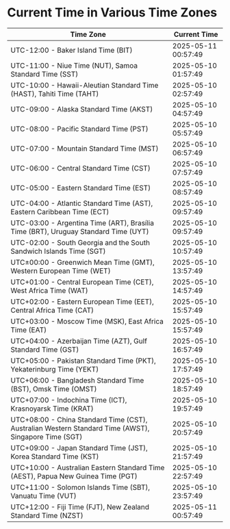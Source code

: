 # Current Time in Various Time Zones

| Time Zone | Current Time |
|-----------|--------------|
| UTC-12:00 - Baker Island Time (BIT) | 2025-05-11 00:57:49 |
| UTC-11:00 - Niue Time (NUT), Samoa Standard Time (SST) | 2025-05-10 01:57:49 |
| UTC-10:00 - Hawaii-Aleutian Standard Time (HAST), Tahiti Time (TAHT) | 2025-05-10 02:57:49 |
| UTC-09:00 - Alaska Standard Time (AKST) | 2025-05-10 04:57:49 |
| UTC-08:00 - Pacific Standard Time (PST) | 2025-05-10 05:57:49 |
| UTC-07:00 - Mountain Standard Time (MST) | 2025-05-10 06:57:49 |
| UTC-06:00 - Central Standard Time (CST) | 2025-05-10 07:57:49 |
| UTC-05:00 - Eastern Standard Time (EST) | 2025-05-10 08:57:49 |
| UTC-04:00 - Atlantic Standard Time (AST), Eastern Caribbean Time (ECT) | 2025-05-10 09:57:49 |
| UTC-03:00 - Argentina Time (ART), Brasília Time (BRT), Uruguay Standard Time (UYT) | 2025-05-10 09:57:49 |
| UTC-02:00 - South Georgia and the South Sandwich Islands Time (SGT) | 2025-05-10 10:57:49 |
| UTC±00:00 - Greenwich Mean Time (GMT), Western European Time (WET) | 2025-05-10 13:57:49 |
| UTC+01:00 - Central European Time (CET), West Africa Time (WAT) | 2025-05-10 14:57:49 |
| UTC+02:00 - Eastern European Time (EET), Central Africa Time (CAT) | 2025-05-10 15:57:49 |
| UTC+03:00 - Moscow Time (MSK), East Africa Time (EAT) | 2025-05-10 15:57:49 |
| UTC+04:00 - Azerbaijan Time (AZT), Gulf Standard Time (GST) | 2025-05-10 16:57:49 |
| UTC+05:00 - Pakistan Standard Time (PKT), Yekaterinburg Time (YEKT) | 2025-05-10 17:57:49 |
| UTC+06:00 - Bangladesh Standard Time (BST), Omsk Time (OMST) | 2025-05-10 18:57:49 |
| UTC+07:00 - Indochina Time (ICT), Krasnoyarsk Time (KRAT) | 2025-05-10 19:57:49 |
| UTC+08:00 - China Standard Time (CST), Australian Western Standard Time (AWST), Singapore Time (SGT) | 2025-05-10 20:57:49 |
| UTC+09:00 - Japan Standard Time (JST), Korea Standard Time (KST) | 2025-05-10 21:57:49 |
| UTC+10:00 - Australian Eastern Standard Time (AEST), Papua New Guinea Time (PGT) | 2025-05-10 22:57:49 |
| UTC+11:00 - Solomon Islands Time (SBT), Vanuatu Time (VUT) | 2025-05-10 23:57:49 |
| UTC+12:00 - Fiji Time (FJT), New Zealand Standard Time (NZST) | 2025-05-11 00:57:49 |

